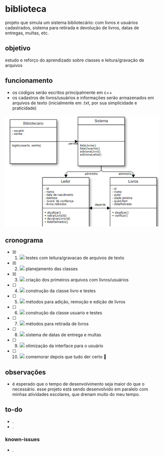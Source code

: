 # biblioteca
projeto que simula um sistema bibliotecário: com livros e usuários cadastrados, sistema para retirada e devolução de livros, datas de entregas, multas, etc.

## objetivo
estudo e reforço do aprendizado sobre classes e leitura/gravação de arquivos

## funcionamento
- os códigos serão escritos principalmente em c++
- os cadastros de livros/usuários e informações serão armazenados em arquivos de texto (inicialmente em .txt, por sua simplicidade e praticidade)

![diagrama](diagrama.png)


## cronograma
- [x]  1. ![](https://geps.dev/progress/100) testes com leitura/gravacao de arquivos de texto
- [x]  2. ![](https://geps.dev/progress/100) planejamento das classes
- [x]  3. ![](https://geps.dev/progress/100) criação dos primeiros arquivos com livros/usuários
- [ ]  4. ![](https://geps.dev/progress/100) construção da classe livro e testes
- [ ]  5. ![](https://geps.dev/progress/100) métodos para adição, remoção e edição de livros
- [ ]  6. ![](https://geps.dev/progress/30) construção da classe usuario e testes
- [ ]  7. ![](https://geps.dev/progress/15) métodos para retirada de livros
- [ ]  8. ![](https://geps.dev/progress/10) sistema de datas de entrega e multas
- [ ]  9. ![](https://geps.dev/progress/20) otimização da interface para o usuário
- [ ] 10. ![](https://geps.dev/progress/64) comemorar depois que tudo der certo :tada:

## observações
- é esperado que o tempo de desenvolvimento seja maior do que o necessário. esse projeto está sendo desenvolvido em paralelo com minhas atividades escolares, que drenam muito do meu tempo.

## to-do
- .
- .

### known-issues
- .
